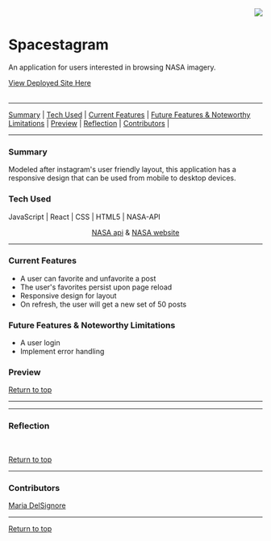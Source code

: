 <div align="right">
  <img src="https://user-images.githubusercontent.com/76507607/133947552-8c29e038-b9d6-404a-94d4-d47ab66b0c30.png" />
</div>
<div>
  <h1>Spacestagram</h1>
  <p>An application for users interested in browsing NASA imagery.</p>
  <a href="https://the-film-vault.herokuapp.com/">View Deployed Site Here</a>
</div>
<br>



---

[Summary](#summary) |
[Tech Used](#tech-used) |
[Current Features](#current-features) |
[Future Features & Noteworthy Limitations](#future-features-&-noteworthy-limitations) |
[Preview](#preview) |
[Reflection](#reflection) |
[Contributors](#contributors) |

 
---

### Summary
Modeled after instagram's user friendly layout, this application has a responsive design that can be used from mobile to desktop devices.
 
### Tech Used
JavaScript | React | CSS | HTML5 | NASA-API

<div align='center'> <a href="https://github.com/nasa/apod-api">NASA api</a> & <a href="https://www.nasa.gov/">NASA website</a> </div>

---


### Current Features
- A user can favorite and unfavorite a post
- The user's favorites persist upon page reload
- Responsive design for layout
- On refresh, the user will get a new set of 50 posts


### Future Features & Noteworthy Limitations
- A user login
- Implement error handling


### Preview



[Return to top](#spacestagram)

---



---

### Reflection

<br>


[Return to top](#spacestagram)

---
### Contributors
[Maria DelSignore](https://github.com/madhaus4) <br>



---

[Return to top](#spacestaram)


